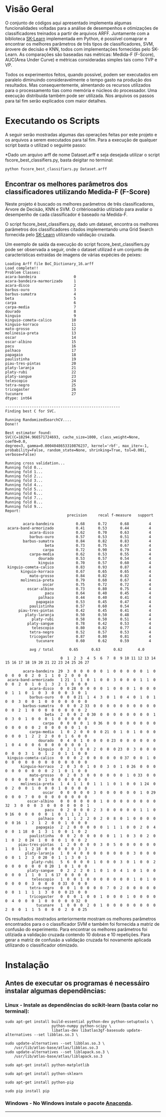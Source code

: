 # Visão Geral

O conjunto de códigos aqui apresentado implementa algumas funcionalidades voltadas para a análise de desempenhos e otimizações de classificadores treinados a partir de arquivos ARFF.
Juntamente com a biblioteca [SK-Learn](http://scikit-learn.org/stable/#) implementada em Python, é possiível comaprar e encontrar os melhores
parâmetros de três tipos de classificadores, SVM, árovere de decisão e KNN, todos com implementações fornecidas pelo SK-Learn.
As comparações são baseadas nas métricas: Medida-F (F-Score), AUC(Area Under Curve) e métricas consideradas simples tais como TVP e VP.

Todos os experimentos feitos, quando possível, podem ser executados em paralelo diminuindo consideravelmente o tempo gasto na produção dos resultados. Mas consequentemente,
almentando os recursos utilizados para o processamento tias como memória e núcleos do processador. Uma execução distribuida também pode ser utilizada.
Nos arquivos os passos para tal fim serão explicados com maior detalhes.

# Executando os Scripts
A seguir serão mostradas algumas das operações feitas por este projeto e os arquivos a serem executados para tal fim.
Para a execução de qualquer script basta o utilizad o seguinte passo:

*Dado um arquivo arff de nome Dataset.arff e seja desejada utilizar o script fscore_best_classifiers.py, basta deigitar no terminal:
```
python fscore_best_classifiers.py Dataset.arff
```

## Encontrar os melhores parâmetros dos classificadores utilizando Medida-F (F-Score)
Neste projeto é buscado os melhores parâmetros de três classificadores, Árvore de Decisão, KNN e SVM. O critériooadrão utilziado para avaliar o desempenho de cada classificador
é baseado na Medida-F.

O script fscore_best_classifiers.py, dado um dataset, encontra os melhores parâmetros dos classificadores citados implementando uma Grid Search fornecida pelo [SK-Learn](http://scikit-learn.org/stable/#)
utilizando validação cruzada.

Um exemplo de saída da execução do script fscore_best_classifiers.py pode ser observada a seguir, onde o dataset utilizad é um conjunto de características extraidas de imagens de várias expécies
de peixes:

    Loading Arff file BoC_Dictionary_16.arff
    Load complete!!
    Problem Classes:
    acara-bandeira                 0
    acara-bandeira-marmorizado     1
    acara-disco                    2
    barbus-ouro                    3
    barbus-sumatra                 4
    beta                           5
    carpa                          6
    carpa-media                    7
    dourado                        8
    kinguio                        9
    kinguio-cometa-calico         10
    kinguio-korraco               11
    mato-grosso                   12
    molinesia-preta               13
    oscar                         14
    oscar-albino                  15
    pacu                          16
    palhaco                       17
    papagaio                      18
    paulistinha                   19
    piau-tres-pintas              20
    platy-laranja                 21
    platy-rubi                    22
    platy-sangue                  23
    telescopio                    24
    tetra-negro                   25
    tricogaster                   26
    tucunare                      27
    dtype: int64

    ----------------------------------------------------
    Finding best C for SVC.

    Running RandomizedSearchCV....
    Done!!

    Best estimator found:
    SVC(C=18294.966571724693, cache_size=1000, class_weight=None, coef0=0.0,
    degree=3, gamma=0.0004048653310876237, kernel='rbf', max_iter=-1,
    probability=False, random_state=None, shrinking=True, tol=0.001,
    verbose=False)

    Running cross validation...
    Running fold 0...
    Running fold 1...
    Running fold 2...
    Running fold 3...
    Running fold 4...
    Running fold 5...
    Running fold 6...
    Running fold 7...
    Running fold 8...
    Running fold 9...
    Report:
                                precision     recal f-measure   support
    
            acara-bandeira          0.68      0.72      0.68         4
     acara-band-armorizado          0.41      0.53      0.44         4
               acara-disco          0.62      0.70      0.63         4
               barbus-ouro          0.57      0.53      0.51         4
            barbus-sumatra          0.84      0.82      0.83         4
                      beta          0.73      0.75      0.67         4
                     carpa          0.72      0.90      0.79         4
               carpa-media          0.62      0.53      0.55         4
                   dourado          0.53      0.57      0.54         4
                   kinguio          0.70      0.57      0.60         4
     kinguio-cometa-calico          0.83      0.93      0.87         4
           kinguio-korraco          0.67      0.65      0.65         4
               mato-grosso          0.84      0.82      0.82         4
           molinesia-preta          0.79      0.60      0.67         4
                     oscar          0.75      0.72      0.72         4
              oscar-albino          0.73      0.80      0.75         4
                      pacu          0.64      0.40      0.45         4
                   palhaco          0.44      0.40      0.41         4
                  papagaio          0.53      0.45      0.47         4
               paulistinha          0.57      0.60      0.54         4
          piau-tres-pintas          0.42      0.45      0.41         4
             platy-laranja          0.50      0.50      0.48         4
                platy-rubi          0.58      0.50      0.51         4
              platy-sangue          0.78      0.42      0.53         4
                telescopio          0.80      0.82      0.77         4
               tetra-negro          0.52      0.57      0.53         4
               tricogaster          0.87      0.80      0.81         4
                  tucunare          0.60      0.62      0.59         4

               avg / total       0.65      0.63      0.62       4.0

                             0  1  2  3  4  5  6  7  8  9 10 11 12 13 14 15 16 17 18 19 20 21 22 23 24 25 26 27

            acara-bandeira  29  3  0  0  0  0  0  1  0  0  0  0  0  1  0  0  0  0  0  2  0  1  1  0  2  0  0  0
     acara-band-armorizado   1 21  1  1  0  1  0  0  3  0  0  0  1  1  0  0  0  2  0  1  0  1  3  2  1  0  0  0
               acara-disco   0  0 28  0  0  0  0  1  0  0  0  1  0  0  0  0  1  1  0  1  0  3  0  0  0  3  0  1
               barbus-ouro   0  0  0 21  1  4  3  0  1  0  4  0  1  0  1  0  0  3  0  0  1  0  0  0  0  0  0  0
            barbus-sumatra   0  0  0  2 33  0  0  0  0  0  0  0  0  0  0  0  0  2  1  0  0  0  0  0  0  0  0  2
                      beta   2  0  0  2  0 30  0  0  0  0  0  0  0  0  1  0  3  0  1  0  0  0  1  0  0  0  0  0
                     carpa   0  0  0  0  1  0 36  0  0  0  0  0  0  0  0  0  0  0  0  0  2  0  0  0  0  0  1  0
               carpa-media   1  0  2  0  0  0  0 21  0  1  0  1  0  0  0  0  0  0  1  2  2  2  0  0  1  6  0  0
                   dourado   0  4  0  1  0  0  0  0 23  0  0  0  0  0  0  1  0  4  0  0  6  0  0  0  0  0  0  1
                   kinguio   0  2  1  0  0  2  0  0  0 23  0  3  0  0  0  0  0  0  3  1  0  1  2  0  1  1  0  0
     kinguio-cometa-calico   0  0  0  2  0  0  0  0  0  0 37  0  0  1  0  0  0  0  0  0  0  0  0  0  0  0  0  0
           kinguio-korraco   2  0  3  0  1  0  0  3  0  1  0 26  0  0  0  0  0  0  0  0  0  0  2  1  0  1  0  0
               mato-grosso   0  2  0  3  0  0  0  0  0  0  1  0 33  0  0  0  0  0  0  0  0  1  0  0  0  0  0  0
           molinesia-preta   1  4  1  1  0  1  1  1  0  1  0  0  1 24  0  0  2  0  0  1  0  0  0  1  0  0  0  0
                     oscar   0  0  0  0  0  3  0  0  0  0  0  0  1  0 29  0  0  0  7  0  0  0  0  0  0  0  0  0
              oscar-albino   0  0  0  0  0  0  1  0  0  0  0  0  0  0  0 32  3  0  0  0  3  0  0  0  0  0  0  1
                      pacu   0  2  0  0  0  2  3  0  0  0  0  0  1  1  0  9 16  0  0  0  0  0  1  0  1  1  2  1
                   palhaco   0  1  1  2  2  0  2  0  8  0  1  0  0  0  0  0  0 16  1  2  1  2  0  0  1  0  0  0
                  papagaio   2  2  0  0  0  0  0  1  1  1  0  0  2  0  4  0  0  1 18  0  1  3  1  0  0  1  0  2
               paulistinha   0  0  2  0  0  0  0  0  1  1  0  3  0  2  0  1  0  2  0 24  1  0  0  0  1  0  0  2
          piau-tres-pintas   1  2  0  0  0  0  3  0  5  0  0  0  0  0  0  1  0  1  1  2 18  0  0  0  0  0  3  3
             platy-laranja   1  0  4  0  0  0  0  0  0  0  0  3  0  0  0  0  0  1  2  3  0 20  0  1  1  3  0  1
                platy-rubi   5  6  0  0  0  1  0  0  0  3  0  1  0  0  2  0  0  0  0  0  0  0 20  1  0  1  0  0
              platy-sangue   0  2  2  2  0  1  0  1  0  4  1  0  1  0  0  0  0  0  1  1  0  1  6 17  0  0  0  0
                telescopio   1  0  0  1  0  0  0  0  0  0  0  1  0  1  0  0  0  0  0  3  0  0  0  0 33  0  0  0
               tetra-negro   0  0  1  0  0  0  0  7  0  2  0  0  0  0  0  0  0  1  1  1  1  3  0  0  0 23  0  0
               tricogaster   0  0  0  1  0  0  1  0  0  0  1  0  0  0  0  0  4  0  0  0  1  0  0  0  0  0 32  0
                  tucunare   1  0  0  0  2  0  1  0  0  0  0  0  0  0  0  2  0  0  1  1  5  0  0  0  2  0  0 25


Os resultados mostrados anteriormente mostram os melhores parâmetros encontrados para o o classificador SVM e também
foi fornecida a matriz de confusão do experimento. Para encontrar os melhores parâmetros foi utilziada a validação
cruzada contendo 10 dobras e 10 repetições. Para gerar a matriz de confusão a validação cruzada foi novamente aplicada
utilizando o classificador otimizado.

# Instalação

## Antes de executar os programas é necessáiro instalar algumas dependências:

### Linux - Instale as dependências do scikit-learn (basta colar no terminal):

``` 
sudo apt-get install build-essential python-dev python-setuptools \
                     python-numpy python-scipy \
                     libatlas-dev libatlas3gf-basesudo update-alternatives --set libblas.so.3 \
```


``` 
sudo update-alternatives --set libblas.so.3 \
    /usr/lib/atlas-base/atlas/libblas.so.3
sudo update-alternatives --set liblapack.so.3 \
    /usr/lib/atlas-base/atlas/liblapack.so.3 
```

```
sudo apt-get install python-matplotlib
```

```
sudo apt-get install python-sklearn 
```

```
sudo apt-get install python-pip
```

```
sudo pip install pip
```

### Windows - No Windows instale o pacote [Anaconda](http://continuum.io/downloads).

-----------------------------------------------------------------------------------------------

